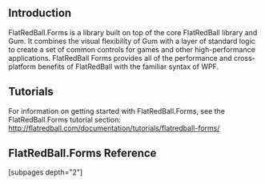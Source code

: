 ## 

## Introduction

FlatRedBall.Forms is a library built on top of the core FlatRedBall library and Gum. It combines the visual flexibility of Gum with a layer of standard logic to create a set of common controls for games and other high-performance applications. FlatRedBall Forms provides all of the performance and cross-platform benefits of FlatRedBall with the familiar syntax of WPF.

## Tutorials

For information on getting started with FlatRedBall.Forms, see the FlatRedBall.Forms tutorial section: http://flatredball.com/documentation/tutorials/flatredball-forms/

## FlatRedBall.Forms Reference

\[subpages depth="2"\]
